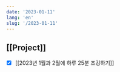 ```yaml
---
date: '2023-01-11'
lang: 'en'
slug: '/2023-01-11'
---
```


## [[Project]]

- [x] [[2023년 1월과 2월에 하루 25분 조깅하기]]
